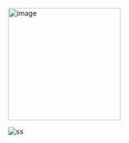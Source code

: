 <img width="230" alt="image" src="https://user-images.githubusercontent.com/73766765/147894897-5c0169ee-9794-497d-a63e-ac1018f119ad.png">


![ss](https://user-images.githubusercontent.com/73766765/147897813-f1ddc109-d1d7-4fb5-81e5-0b2711134d3d.jpg)
